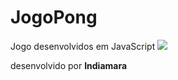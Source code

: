 # JogoPong
Jogo desenvolvidos em JavaScript
![](https://img.shields.io/badge/JavaScript-323330?style=for-the-badge&logo=javascript&logoColor=F7DF1E)


desenvolvido por **Indiamara**

